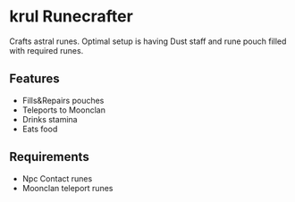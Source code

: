 # krul Runecrafter

Crafts astral runes. Optimal setup is having Dust staff and rune pouch filled with required runes.
<br>

## Features

- Fills&Repairs pouches
- Teleports to Moonclan
- Drinks stamina
- Eats food

## Requirements

- Npc Contact runes
- Moonclan teleport runes


